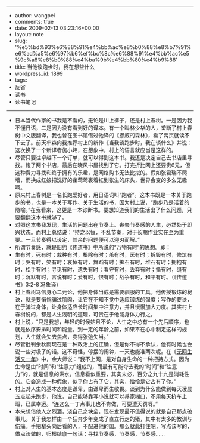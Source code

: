 - --
- author: wangpei
- comments: true
- date: 2009-02-13 03:23:16+00:00
- layout: note
- slug: '%e5%bd%93%e6%88%91%e4%bb%ac%e8%b0%88%e8%b7%91%e6%ad%a5%e6%97%b6%ef%bc%8c%e6%88%91%e4%bb%ac%e5%9c%a8%e8%b0%88%e4%ba%9b%e4%bb%80%e4%b9%88'
- title: 当他谈跑步时，我在想些什么
- wordpress_id: 1899
- tags:
- 反省
- 读书
- 读书笔记
- --
- 日本当代作家的书我是不看的，无论是川上裤子，还是村上春树。一是因为我不懂日语，二是因为没有看到好的译本。有一个叫林少华的人，垄断了村上春树中文版翻译，我也曾在图书馆借过他译的《挪威的森林》，看了两页就读不下去了。前天牟森向我推荐村上的新作《当我谈跑步时，我在谈什么》并说：这次换了一个新译者施小炜，在想象中，村上的语言就应当是这样的。
- 尽管只要往卓越下一个订单，就可以得到这本书。我还是决定自己去书店里寻找。跑了两个书店，最后在晓风书屋找到了它。打完折比网上还要贵6元，但这种费力寻找和终于拥有的乐趣，是网络购书无法比拟的。假如张君瑞不爬墙，而换成红娘把洗好的崔莺莺裹着扛到张生的床头，世界会变的多么无趣啊。
- 原来村上春树是一名长跑爱好者，用日语词叫“跑者”。这本书既是一本关于跑步的书，也是一本关于写作、关于生活的书，因为村上说，“跑步乃是活着的隐喻。”在我看来，这更是一本诊断书。要想知道我们的生活出了什么问题，只要翻翻这本书就够了。
- 对照这本书我发现，生活的问题出在节奏上。丧失节奏感的人生，必然处于即兴状态。而村上总结说：“持之以恒，不乱节奏，对于长期作业实在至为重要。一旦节奏得以设定，其余的问题便可以迎刃而解。”
- 所谓节奏感，就是旧约《传道书》中所说的“万物有时”的思想。即：
- 生有时，死有时；栽种有时，根除有时；杀有时，医有时；拆毁有时，修筑有时；哭有时，笑有时；哀悼有时，舞蹈有时；掷石有时，堆石有时；拥抱有时，松手有时；寻觅有时，遗失有时；看守有时，丢弃有时；撕有时，缝有时；沉默有时，言说有时；爱有时，恨有时；战争有时，和平有时。（《传道书》3:2-8 冯象译）
- 村上春树笃信身心二元论，他把身体当成是需要驯服的工具。他传授锻炼的秘诀，就是要悄悄骗过肌肉，让它在不知不觉中适应锻炼的强度；写作的要诀，在于骗过身体，让身体适应长时间集中注意力，并且慢慢加大力度。其实村上春树说的，都是人生浅明的道理，可贵在于他能身体力行之。
- 村上说，“只是我想，年轻的时候姑且不论，人生之中总有一个先后顺序，也就是依序安排时间和能量。到一定的年龄之前，如果不在心中制定这样的规划，人生就会失去焦点，变得张弛失当。”
- 尽管批判余秋雨现在是一种政治上的正确，但是你不得不承认，他有时候也会说一些对极了的话。这不奇怪，停摆的闹钟，一天也能准两次呢。在《[无网生活又一年](http://www.audiobar.net/viewthread.php?tid=260197)》中，余大师说：“我不上网，是对自身生命的一种把持方式。因为生命是由“时间”和“注意力”组成的，而最有可能夺去我的“时间”和“注意力”的，就是信息的洪水。信息看似重要，其实未必，百分之九十九是消耗性的。它会造成一种假象，似乎你占有了它，其实，恰恰是它占有了你。”
- 村上对人生的基本态度是谦卑，由谦卑而生敬畏。谈到为什么能做到每天凌晨五点起来跑步，他说，自己能够靠写小说就可以养家糊口，不用每天挤车上班，已属幸运。“连这么一丁点事儿也不肯做，可要遭天罚呀。”
- 本来想借他人之烈酒，浇自己之块垒，现在发现最不值得说的就是自己那点破事儿。关于我怎样由一个狂奔少年变成了直立行走的猪，其中有太多的教训与伤痛。手把犁头向后看的人，不配进他的国。那么就此打住吧，写点该写的，做点该做的，归根结底一句话：寻找节奏感，节奏感，节奏感……
